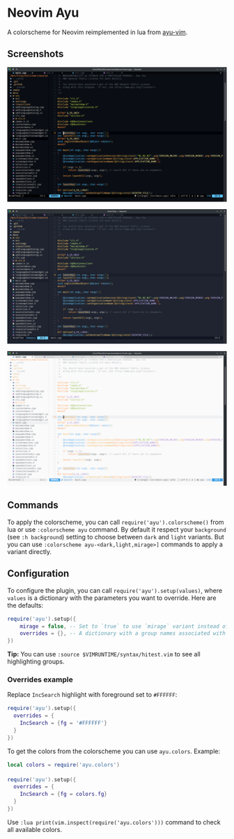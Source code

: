 # Neovim Ayu

A colorscheme for Neovim reimplemented in lua from [ayu-vim](https://github.com/Luxed/ayu-vim).

## Screenshots

![dark](screenshots/dark.png)

![mirage](screenshots/mirage.png)

![light](screenshots/light.png)

## Commands

To apply the colorscheme, you can call `require('ayu').colorscheme()` from lua or use `:colorscheme ayu` command. By default it respect your `background` (see `:h background`) setting to choose between `dark` and `light` variants. But you can use `:colorscheme ayu-<dark,light,mirage>]` commands to apply a variant directly.

## Configuration

To configure the plugin, you can call `require('ayu').setup(values)`, where `values` is a dictionary with the parameters you want to override. Here are the defaults:

```lua
require('ayu').setup({
    mirage = false, -- Set to `true` to use `mirage` variant instead of `dark` for dark background.
    overrides = {}, -- A dictionary with a group names associated with a dictionary with parameters (`bg`, `fg`, `sp` and `style`) and colors in hex.
})
```

**Tip:** You can use `:source $VIMRUNTIME/syntax/hitest.vim` to see all highlighting groups.

### Overrides example

Replace `IncSearch` highlight with foreground set to `#FFFFFF`:

```lua
require('ayu').setup({
  overrides = {
    IncSearch = {fg = '#FFFFFF'}
  }
})
```

To get the colors from the colorscheme you can use `ayu.colors`. Example:

```lua
local colors = require('ayu.colors')

require('ayu').setup({
  overrides = {
    IncSearch = {fg = colors.fg}
  }
})
```

Use `:lua print(vim.inspect(require('ayu.colors')))` command to check all available colors.
